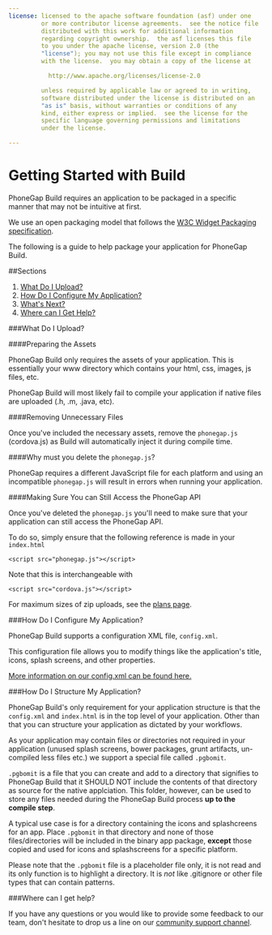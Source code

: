 ```yaml
---
license: licensed to the apache software foundation (asf) under one
         or more contributor license agreements.  see the notice file
         distributed with this work for additional information
         regarding copyright ownership.  the asf licenses this file
         to you under the apache license, version 2.0 (the
         "license"); you may not use this file except in compliance
         with the license.  you may obtain a copy of the license at

           http://www.apache.org/licenses/license-2.0

         unless required by applicable law or agreed to in writing,
         software distributed under the license is distributed on an
         "as is" basis, without warranties or conditions of any
         kind, either express or implied.  see the license for the
         specific language governing permissions and limitations
         under the license.

---
```


# Getting Started with Build

PhoneGap Build requires an application to be packaged in a specific manner that may not be intuitive at first.

We use an open packaging model that follows the [W3C Widget Packaging specification](http://www.w3.org/TR/widgets/).

The following is a guide to help package your application for PhoneGap Build.

##Sections

1. [What Do I Upload?](#what_do_i_upload)
2. [How Do I Configure My Application?](#configure_application)
3. [What's Next?](#whats_next)
3. [Where can I Get Help?](#whats_next)


<a id="#what_do_i_upload"></a>
###What Do I Upload?

####Preparing the Assets

PhoneGap Build only requires the assets of your application. This is essentially your www directory which contains your html, css, images, js files, etc.

PhoneGap Build will most likely fail to compile your application if native files are uploaded (.h, .m, .java, etc).

####Removing Unnecessary Files

Once you've included the necessary assets, remove the `phonegap.js` (cordova.js) as Build will automatically inject it during compile time.

####Why must you delete the `phonegap.js`?

PhoneGap requires a different JavaScript file for each platform and using an incompatible `phonegap.js` will result in errors when running your application.

####Making Sure You can Still Access the PhoneGap API

Once you've deleted the `phonegap.js` you'll need to make sure that your application can still access the PhoneGap API.

To do so, simply ensure that the following reference is made in your `index.html`

    <script src="phonegap.js"></script>

Note that this is interchangeable with

    <script src="cordova.js"></script>

For maximum sizes of zip uploads, see the <a href="https://build.phonegap.com/plans">plans page</a>.

<a id="#configure_application"></a>
###How Do I Configure My Application?

PhoneGap Build supports a configuration XML file, `config.xml`.

This configuration file allows you to modify things like the application's title, icons, splash screens, and other properties.

[More information on our config.xml can be found here.](configuring_basics.md.html)

<a id="#structure_application"></a>
###How Do I Structure My Application?

PhoneGap Build's only requirement for your application structure is that the `config.xml` and `index.html` is in the top level of your application.  Other than that
you can structure your application as dictated by your workflows.

As your application may contain files or directories not required in your application (unused splash screens, bower packages, grunt artifacts, un-compiled less files etc.) we support a
special file called `.pgbomit`.

`.pgbomit` is a file that you can create and add to a directory that signifies to PhoneGap Build that it SHOULD NOT
include the contents of that directory as source for the native applciation. This folder, however, can be
used to store any files needed during the PhoneGap Build process **up to the compile step**.

A typical use case is for a directory containing the icons and splashcreens for an app. Place `.pgbomit` in that directory and none of those files/directories will be included in the binary app package, **except** those copied and used for icons and splashscreens for a specific platform.

Please note that the `.pgbomit` file is a placeholder file only, it is not read and its only function is to highlight a directory.  It is *not* like .gitignore or other file types that can contain patterns.

<a id="help"></a>
###Where can I get help?

If you have any questions or you would like to provide some feedback to our team, don't hesitate to drop us a line on our [community support channel](http://community.phonegap.com).
